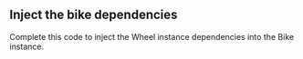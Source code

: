 ## Inject the bike dependencies

Complete this code to inject the Wheel instance dependencies into the Bike instance.
